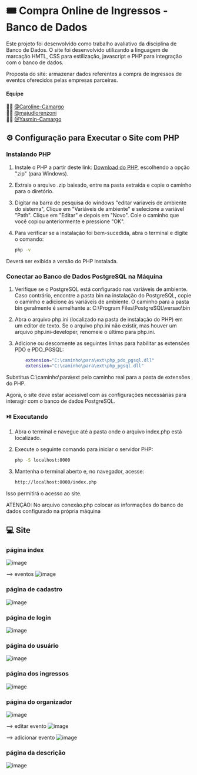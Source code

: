 # :tickets: Compra Online de Ingressos - Banco de Dados

Este projeto foi desenvolvido como trabalho avaliativo da disciplina de Banco de Dados. O site foi desenvolvido utilizando a linguagem de marcação HMTL, CSS para estilização, javascript e PHP para integração com o banco de dados.

Proposta do site: armazenar dados referentes a compra de ingressos de eventos oferecidos pelas empresas parceiras.

#### Equipe
:woman_technologist: [@Caroline-Camargo](https://github.com/Caroline-Camargo) <br />
:woman_technologist: [@majudlorenzoni](https://github.com/majudlorenzoni) <br />
:woman_technologist: [@Yasmin-Camargo](https://github.com/Yasmin-Camargo) <br />

## :gear: Configuração para Executar o Site com PHP

### Instalando PHP

1. Instale o PHP a partir deste link: [Download do PHP](https://windows.php.net/download#php-8.2), escolhendo a opção "zip" (para Windows).

2. Extraia o arquivo .zip baixado, entre na pasta extraída e copie o caminho para o diretório.

3. Digitar na barra de pesquisa do windows "editar variaveis de ambiente do sistema", Clique em "Variáveis de ambiente" e selecione a variável "Path". Clique em "Editar" e depois em "Novo". Cole o caminho que você copiou anteriormente e pressione "OK".

4. Para verificar se a instalação foi bem-sucedida, abra o terminal e digite o comando:

   ```sh
   php -v
Deverá ser exibida a versão do PHP instalada.


### Conectar ao Banco de Dados PostgreSQL na Máquina
1. Verifique se o PostgreSQL está configurado nas variáveis de ambiente. Caso contrário, encontre a pasta bin na instalação do PostgreSQL, copie o caminho e adicione às variáveis de ambiente. O caminho para a pasta bin geralmente é semelhante a: C:\Program Files\PostgreSQL\versao\bin

2. Abra o arquivo php.ini (localizado na pasta de instalação do PHP) em um editor de texto. Se o arquivo php.ini não existir, mas houver um arquivo php.ini-developer, renomeie o último para php.ini.

3. Adicione ou descomente as seguintes linhas para habilitar as extensões PDO e PDO_PGSQL:
    ```sh
        extension="C:\caminho\para\ext\php_pdo_pgsql.dll"
        extension="C:\caminho\para\ext\php_pgsql.dll"
Substitua C:\caminho\para\ext pelo caminho real para a pasta de extensões do PHP.

Agora, o site deve estar acessível com as configurações necessárias para interagir com o banco de dados PostgreSQL.

### :play_or_pause_button: Executando

1. Abra o terminal e navegue até a pasta onde o arquivo index.php está localizado.

2. Execute o seguinte comando para iniciar o servidor PHP:
    ```sh
    php -S localhost:8000
3. Mantenha o terminal aberto e, no navegador, acesse:
    ```sh
    http://localhost:8000/index.php
Isso permitirá o acesso ao site.

ATENÇÃO: No arquivo conexão.php colocar as informações do banco de dados configurado na própria máquina 

## :computer: Site
### página index
![image](https://github.com/Yasmin-Camargo/compra_online_ingressos-BD/assets/88253809/013e8ca5-3d19-44bf-8b27-1c0f2673df22)

--> eventos
![image](https://github.com/Yasmin-Camargo/compra_online_ingressos-BD/assets/88253809/7e095496-10ae-4efc-a41a-c7a5d7c55276)

### página de cadastro
![image](https://github.com/Yasmin-Camargo/compra_online_ingressos-BD/assets/88253809/64f45848-c791-42c2-9106-c6c6ee234380)

### página de login
![image](https://github.com/Yasmin-Camargo/compra_online_ingressos-BD/assets/88253809/0d9271cf-af73-414a-bdb0-be457bdb0287)

### página do usuário
![image](https://github.com/Yasmin-Camargo/compra_online_ingressos-BD/assets/88253809/3464c084-ddbb-4cb7-a5cf-59fc3af9d63f)

### página dos ingressos
![image](https://github.com/Yasmin-Camargo/compra_online_ingressos-BD/assets/88253809/02028530-c5d1-45f3-8d53-93da43b82ca0)

### página do organizador
![image](https://github.com/Yasmin-Camargo/compra_online_ingressos-BD/assets/88253809/317d6684-4f89-454b-94d2-ff5288e175ba)

--> editar evento
![image](https://github.com/Yasmin-Camargo/compra_online_ingressos-BD/assets/88253809/75a28e07-d877-4d6d-91b5-35093dd448c0)

--> adicionar evento
![image](https://github.com/Yasmin-Camargo/compra_online_ingressos-BD/assets/88253809/ab4e10a5-f058-453b-bb4f-da0edb48c230)

### página da descrição
![image](https://github.com/Yasmin-Camargo/compra_online_ingressos-BD/assets/88253809/9267079b-459a-4807-942e-baabe2a30a1a)

